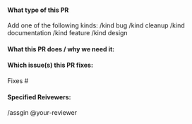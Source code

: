 #### What type of this PR

Add one of the following kinds:
/kind bug
/kind cleanup
/kind documentation
/kind feature
/kind design

#### What this PR does / why we need it:


#### Which issue(s) this PR fixes:
Fixes #

#### Specified Reivewers:
/assgin @your-reviewer

